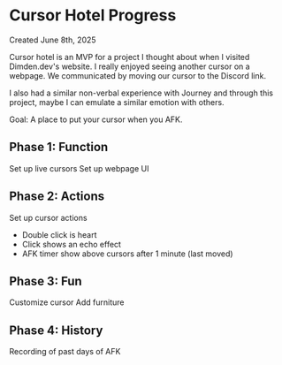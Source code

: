 # Cursor Hotel Progress
Created June 8th, 2025

Cursor hotel is an MVP for a project I thought about when I visited Dimden.dev's website. I really enjoyed seeing another cursor on a webpage. We communicated by moving our cursor to the Discord link. 

I also had a similar non-verbal experience with Journey and through this project, maybe I can emulate a similar emotion with others.

Goal: A place to put your cursor when you AFK.
## Phase 1: Function
Set up live cursors
Set up webpage UI

## Phase 2: Actions
Set up cursor actions
- Double click is heart
- Click shows an echo effect
- AFK timer show above cursors after 1 minute (last moved)

## Phase 3: Fun
Customize cursor
Add furniture

## Phase 4: History
Recording of past days of AFK